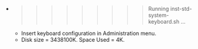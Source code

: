 * >>>>>>>>> Running inst-std-system-keyboard.sh ...
  * Insert keyboard configuration in Administration menu.
  * Disk size = 3438100K. Space Used = 4K.
